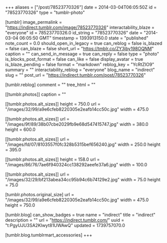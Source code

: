 +++
aliases = ["/post/78523770326"]
date = 2014-03-04T06:05:50Z
id = "78523770326"
type = "tumblr-photo"

[tumblr]
image_permalink = "https://indirect.tumblr.com/image/78523770326"
interactability_blaze = "everyone"
id = 78523770326.0
id_string = "78523770326"
date = "2014-03-04 06:05:50 GMT"
timestamp = 1393913150.0
state = "published"
note_count = 0.0
should_open_in_legacy = true
can_reblog = false
is_blazed = false
can_blaze = false
short_url = "https://tmblr.co/ZY3jby198OQNM"
caption = ""
can_send_in_message = true
can_reply = false
type = "photo"
is_blocks_post_format = false
can_like = false
display_avatar = true
is_blaze_pending = false
format = "markdown"
reblog_key = "YcRtZIO9"
summary = ""
interactability_reblog = "everyone"
blog_name = "indirect"
slug = ""
post_url = "https://indirect.tumblr.com/post/78523770326"

[tumblr.reblog]
comment = ""
tree_html = ""

[[tumblr.photos]]
caption = ""

[[tumblr.photos.alt_sizes]]
height = 750.0
url = "/images/32/99/a9e6cfeb8220305e2eafb14cc50c.jpg"
width = 475.0

[[tumblr.photos.alt_sizes]]
url = "/images/9f/89/38b07cbe2029fb9e68d547415747.jpg"
width = 380.0
height = 600.0

[[tumblr.photos.alt_sizes]]
url = "/images/fd/07/8103557f0fc328b5315bef656240.jpg"
width = 250.0
height = 395.0

[[tumblr.photos.alt_sizes]]
height = 158.0
url = "/images/86/76/7ae6f940324cc138292aeefe37a6.jpg"
width = 100.0

[[tumblr.photos.alt_sizes]]
url = "/images/32/29/bf213abea34cc95b94c6b74129e2.jpg"
width = 75.0
height = 75.0

[tumblr.photos.original_size]
url = "/images/32/99/a9e6cfeb8220305e2eafb14cc50c.jpg"
width = 475.0
height = 750.0

[tumblr.blog]
can_show_badges = true
name = "indirect"
title = "indirect"
description = ""
url = "https://indirect.tumblr.com/"
uuid = "t:PgyUJU3SA2Klwyt81UWAwQ"
updated = 1739757070.0

[tumblr.blog.tumblrmart_accessories]
+++
